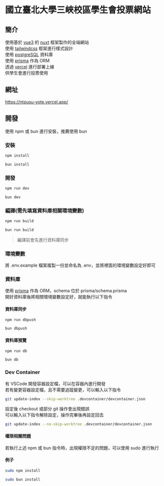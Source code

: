 # 國立臺北大學三峽校區學生會投票網站

## 簡介

使用基於 [vue3](https://vuejs.org/) 的 [nuxt](https://nuxt.com/) 框架製作的全端網站\
使用 [tailwindcss](https://tailwindcss.com/) 框架進行樣式設計\
使用 [postgreSQL](https://www.postgresql.org/) 資料庫\
使用 [prisma](https://www.prisma.io/) 作為 ORM\
透過 [vercel](https://vercel.com/) 進行部署上線\
供學生會進行投票使用

## 網址

https://ntpusu-vote.vercel.app/

## 開發

使用 npm 或 bun 進行安裝，推薦使用 bun

### 安裝

```bash
npm install
```

```bash
bun install
```

### 開發

```bash
npm run dev
```

```bash
bun dev
```

### 編譯(需先填寫資料庫相關環境變數)

```bash
npm run build
```

```bash
bun run build
```
> 編譯前會先進行資料庫同步

### 環境變數

將 .env.example 檔案複製一份並命名為 .env，並將裡面的環境變數設定好即可

### 資料庫

使用 [prisma](https://www.prisma.io/) 作為 ORM，schema 位於 prisma/schema.prisma\
開好資料庫後將相關環境變數設定好，就能執行以下指令

#### 資料庫同步

```bash
npm run dbpush
```

```bash
bun dbpush
```

#### 資料庫預覽

```bash
npm run db
```

```bash
bun db
```

### Dev Container

有 VSCode 開發容器設定檔，可以在容器內進行開發\
若有變更容器設定檔，且不需要追蹤變更，可以輸入以下指令

```bash
git update-index --skip-worktree .devcontainer/devcontainer.json
```

設定後 checkout 或部分 git 操作會出現錯誤\
可以輸入以下指令解除設定，操作完畢後再設定回去

```bash
git update-index --no-skip-worktree .devcontainer/devcontainer.json
```

#### 權限相關問題

若執行上述 npm 或 bun 指令時，出現權限不足的問題，可以使用 sudo 進行執行

#### 例子
```bash
sudo npm install
```

```bash
sudo bun install
```
